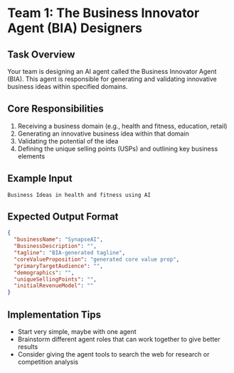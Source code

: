 # Team 1: The Business Innovator Agent (BIA) Designers

## Task Overview
Your team is designing an AI agent called the Business Innovator Agent (BIA). This agent is responsible for generating and validating innovative business ideas within specified domains.

## Core Responsibilities
1. Receiving a business domain (e.g., health and fitness, education, retail)
2. Generating an innovative business idea within that domain
3. Validating the potential of the idea
4. Defining the unique selling points (USPs) and outlining key business elements

## Example Input
```
Business Ideas in health and fitness using AI
```

## Expected Output Format
```json
{
  "businessName": "SynapseAI",
  "BusinessDescription": "",
  "tagline": "BIA-generated tagline",
  "coreValueProposition": "generated core value prop",
  "primaryTargetAudience": "",
  "demographics": "",
  "uniqueSellingPoints": "",
  "initialRevenueModel": ""
}
```

## Implementation Tips
- Start very simple, maybe with one agent
- Brainstorm different agent roles that can work together to give better results
- Consider giving the agent tools to search the web for research or competition analysis

